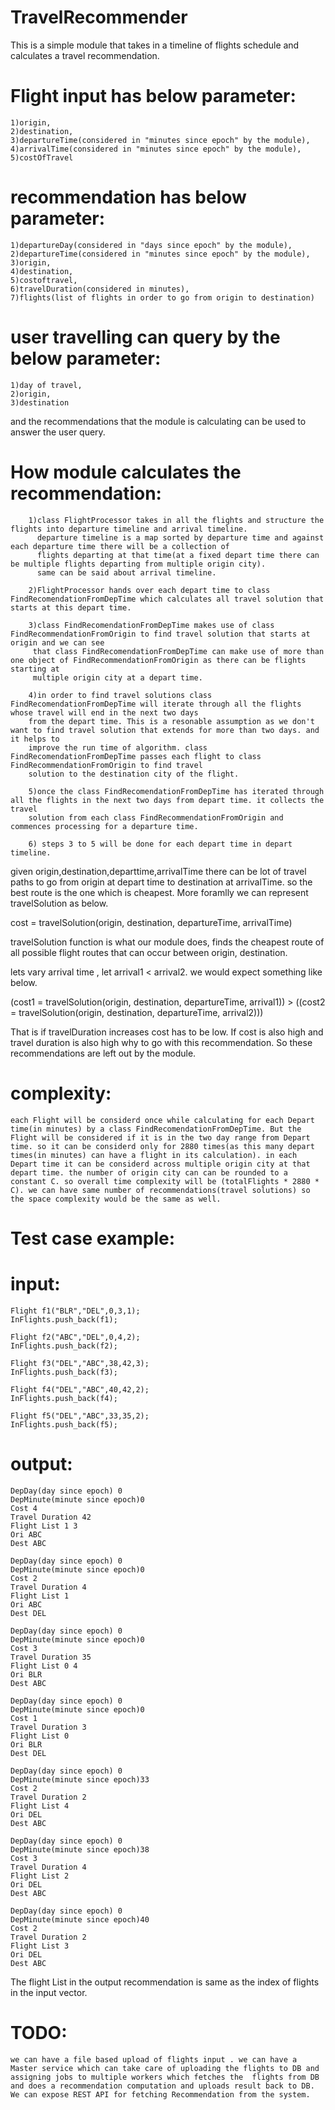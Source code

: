 # TravelRecommender
This is a simple module that takes in a timeline of flights schedule and calculates a travel recommendation.

# Flight input has below parameter:
	1)origin,
	2)destination,
	3)departureTime(considered in "minutes since epoch" by the module),
	4)arrivalTime(considered in "minutes since epoch" by the module),
	5)costOfTravel

# recommendation has below parameter:
	1)departureDay(considered in "days since epoch" by the module),
	2)departureTime(considered in "minutes since epoch" by the module),
	3)origin,
	4)destination,
	5)costoftravel,
	6)travelDuration(considered in minutes),
	7)flights(list of flights in order to go from origin to destination)


# user travelling can query by the below parameter:
	1)day of travel,
	2)origin,
	3)destination

and the recommendations that the module is calculating can be used to answer the user query.

# How module calculates the recommendation:
		1)class FlightProcessor takes in all the flights and structure the flights into departure timeline and arrival timeline.
		  departure timeline is a map sorted by departure time and against each departure time there will be a collection of
		  flights departing at that time(at a fixed depart time there can be multiple flights departing from multiple origin city).
		  same can be said about arrival timeline.

		2)FlightProcessor hands over each depart time to class FindRecomendationFromDepTime which calculates all travel solution that starts at this depart time.

		3)class FindRecomendationFromDepTime makes use of class FindRecommendationFromOrigin to find travel solution that starts at origin and we can see
		 that class FindRecomendationFromDepTime can make use of more than one object of FindRecommendationFromOrigin as there can be flights starting at
		 multiple origin city at a depart time.

		4)in order to find travel solutions class FindRecomendationFromDepTime will iterate through all the flights whose travel will end in the next two days
		from the depart time. This is a resonable assumption as we don't want to find travel solution that extends for more than two days. and it helps to
		improve the run time of algorithm. class FindRecomendationFromDepTime passes each flight to class FindRecommendationFromOrigin to find travel
        solution to the destination city of the flight.

		5)once the class FindRecomendationFromDepTime has iterated through all the flights in the next two days from depart time. it collects the travel
		solution from each class FindRecommendationFromOrigin and commences processing for a departure time.

		6) steps 3 to 5 will be done for each depart time in depart timeline.




given origin,destination,departtime,arrivalTime there can be lot of travel paths to go from origin at depart time to destination at arrivalTime. so the best route is the one which is cheapest.
More foramlly we can represent travelSolution as below.

cost = travelSolution(origin, destination, departureTime, arrivalTime)

travelSolution function is what our module does, finds the cheapest route of all possible flight routes that can occur between origin, destination.

lets vary arrival time , let arrival1 < arrival2. we would expect something like below.

(cost1 = travelSolution(origin, destination, departureTime, arrival1)) > ((cost2 = travelSolution(origin, destination, departureTime, arrival2)))

That is if travelDuration increases cost has to be low. If cost is also high and travel duration is also high why to go with this recommendation. So these recommendations are left out by the module.


# complexity:
	each Flight will be considerd once while calculating for each Depart time(in minutes) by a class FindRecomendationFromDepTime. But the Flight will be considered if it is in the two day range from Depart time. so it can be considerd only for 2880 times(as this many depart times(in minutes) can have a flight in its calculation). in each Depart time it can be considerd across multiple origin city at that depart time. the number of origin city can can be rounded to a constant C. so overall time complexity will be (totalFlights * 2880 * C). we can have same number of recommendations(travel solutions) so the space complexity would be the same as well.



# Test case example:

# input:
```
Flight f1("BLR","DEL",0,3,1);
InFlights.push_back(f1);

Flight f2("ABC","DEL",0,4,2);
InFlights.push_back(f2);

Flight f3("DEL","ABC",38,42,3);
InFlights.push_back(f3);

Flight f4("DEL","ABC",40,42,2);
InFlights.push_back(f4);

Flight f5("DEL","ABC",33,35,2);
InFlights.push_back(f5);
```
# output:
```
DepDay(day since epoch) 0
DepMinute(minute since epoch)0
Cost 4
Travel Duration 42
Flight List 1 3
Ori ABC
Dest ABC

DepDay(day since epoch) 0
DepMinute(minute since epoch)0
Cost 2
Travel Duration 4
Flight List 1
Ori ABC
Dest DEL

DepDay(day since epoch) 0
DepMinute(minute since epoch)0
Cost 3
Travel Duration 35
Flight List 0 4
Ori BLR
Dest ABC

DepDay(day since epoch) 0
DepMinute(minute since epoch)0
Cost 1
Travel Duration 3
Flight List 0
Ori BLR
Dest DEL

DepDay(day since epoch) 0
DepMinute(minute since epoch)33
Cost 2
Travel Duration 2
Flight List 4
Ori DEL
Dest ABC

DepDay(day since epoch) 0
DepMinute(minute since epoch)38
Cost 3
Travel Duration 4
Flight List 2
Ori DEL
Dest ABC

DepDay(day since epoch) 0
DepMinute(minute since epoch)40
Cost 2
Travel Duration 2
Flight List 3
Ori DEL
Dest ABC
```
The flight List in the output recommendation is same as the index of flights in the input vector.


# TODO:
	we can have a file based upload of flights input . we can have a Master service which can take care of uploading the flights to DB and assigning jobs to multiple workers which fetches the  flights from DB and does a recommendation computation and uploads result back to DB. We can expose REST API for fetching Recommendation from the system.


